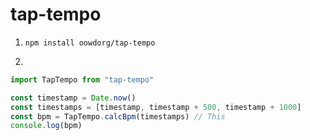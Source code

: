 # tap-tempo

1. `npm install oowdorg/tap-tempo`

2.

```typescript
import TapTempo from "tap-tempo"

const timestamp = Date.now()
const timestamps = [timestamp, timestamp + 500, timestamp + 1000]
const bpm = TapTempo.calcBpm(timestamps) // This
console.log(bpm)
```
